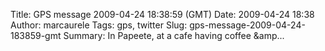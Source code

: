 Title: GPS message 2009-04-24 18:38:59 (GMT)
Date: 2009-04-24 18:38
Author: marcaurele
Tags: gps, twitter
Slug: gps-message-2009-04-24-183859-gmt
Summary: In Papeete, at a cafe having coffee &amp...

<div id="gmap_20090424_113859" class="gmap"></div><script type="text/javascript">var gmap_20090424_113859={latitude:-17.5405,longitude:-149.569,date:"2009-04-24 18:38:59 GMT",message:"In Papeete, at a cafe having coffee &amp; petit pain au chocolat :) It feels strange to see so many frenchies around!"};</script><script type="text/javascript" src="http://maps.google.com/maps?file=api&v=2&key=ABQIAAAAQAIOvERX26PIpIrh8sl_gRTtWEQBmOtJcMt1yzdnv7RWxqz1XxS_KYfmkM8Ye2Ypnzn4_F4H1HTKLQ"></script><script type="text/javascript" src="/sites/shakeyourlife.com/themes/syl_1_0/js/syl_googlemaps.js"></script></div>
